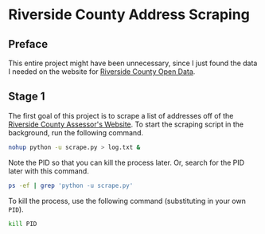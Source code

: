 # Riverside County Address Scraping

## Preface

This entire project might have been unnecessary, since I just found the data I needed on the website for [Riverside County Open Data](https://data.countyofriverside.us/RIVCOconnect-Broadband/County-of-Riverside-General-Parcel-Locations-with-/kxn5-8er5).

## Stage 1

The first goal of this project is to scrape a list of addresses off of the [Riverside County Assessor's Website](https://rivcoview.rivcoacr.org/).
To start the scraping script in the background, run the following command.

```bash
nohup python -u scrape.py > log.txt &
```

Note the PID so that you can kill the process later.
Or, search for the PID later with this command.

```bash
ps -ef | grep 'python -u scrape.py'
```

To kill the process, use the following command (substituting in your own `PID`).

```bash
kill PID
```
